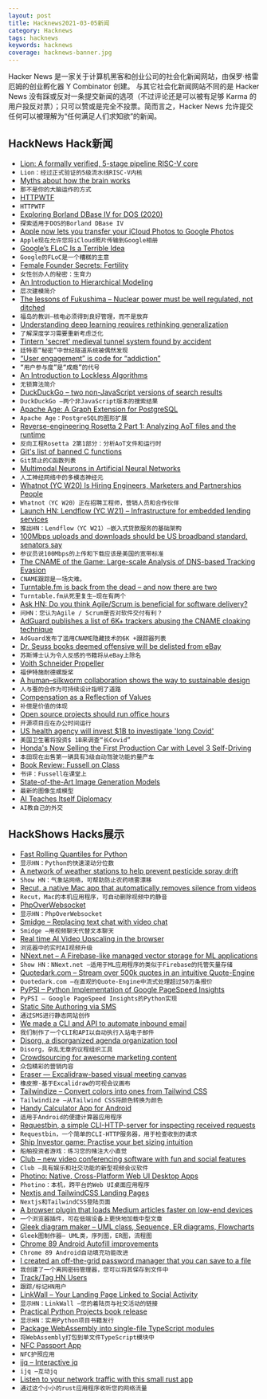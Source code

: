 ```yaml
---
layout: post
title: Hacknews2021-03-05新闻
category: Hacknews
tags: hacknews
keywords: hacknews
coverage: hacknews-banner.jpg
---
```


Hacker News 是一家关于计算机黑客和创业公司的社会化新闻网站，由保罗·格雷厄姆的创业孵化器 Y Combinator 创建。
与其它社会化新闻网站不同的是 Hacker News 没有踩或反对一条提交新闻的选项（不过评论还是可以被有足够 Karma 的用户投反对票）；只可以赞或是完全不投票。简而言之，Hacker News 允许提交任何可以被理解为“任何满足人们求知欲”的新闻。

## HackNews Hack新闻


- [Lion: A formally verified, 5-stage pipeline RISC-V core](https://github.com/standardsemiconductor/lion)
- `Lion：经过正式验证的5级流水线RISC-V内核`
- [Myths about how the brain works](https://nautil.us/issue/98/mind/that-is-not-how-your-brain-works)
- `那不是你的大脑运作的方式`
- [HTTPWTF](https://httptoolkit.tech/blog/http-wtf/)
- `HTTPWTF`
- [Exploring Borland DBase IV for DOS (2020)](https://psychocod3r.wordpress.com/2020/07/21/exploring-borland-dbase-iv-for-dos/)
- `探索适用于DOS的Borland DBase IV`
- [Apple now lets you transfer your iCloud Photos to Google Photos](https://support.apple.com/en-us/HT208514)
- `Apple现在允许您将iCloud照片传输到Google相册`
- [Google’s FLoC Is a Terrible Idea](https://www.eff.org/deeplinks/2021/03/googles-floc-terrible-idea)
- `Google的FLoC是一个糟糕的主意`
- [Female Founder Secrets: Fertility](https://femfosec.com/fertility/)
- `女性创办人的秘密：生育力`
- [An Introduction to Hierarchical Modeling](http://mfviz.com/hierarchical-models/)
- `层次建模简介`
- [The lessons of Fukushima – Nuclear power must be well regulated, not ditched](https://www.economist.com/leaders/2021/03/06/nuclear-power-must-be-well-regulated-not-ditched)
- `福岛的教训–核电必须得到良好管理，而不是放弃`
- [Understanding deep learning requires rethinking generalization](https://cacm.acm.org/magazines/2021/3/250713-understanding-deep-learning-still-requires-rethinking-generalization/fulltext)
- `了解深度学习需要重新考虑泛化`
- [Tintern 'secret' medieval tunnel system found by accident](https://www.bbc.co.uk/news/uk-wales-56281726)
- `廷特恩“秘密”中世纪隧道系统被偶然发现`
- [“User engagement” is code for “addiction”](https://medium.com/swlh/user-engagement-is-code-for-addiction-a2f50d36d7ac)
- `“用户参与度”是“成瘾”的代号`
- [An Introduction to Lockless Algorithms](https://lwn.net/Articles/844224/)
- `无锁算法简介`
- [DuckDuckGo – two non-JavaScript versions of search results](https://help.duckduckgo.com/duckduckgo-help-pages/features/non-javascript/)
- `DuckDuckGo –两个非JavaScript版本的搜索结果`
- [Apache Age: A Graph Extension for PostgreSQL](https://age.apache.org/)
- `Apache Age：PostgreSQL的图形扩展`
- [Reverse-engineering Rosetta 2 Part 1: Analyzing AoT files and the runtime](https://ffri.github.io/ProjectChampollion/part1/)
- `反向工程Rosetta 2第1部分：分析AoT文件和运行时`
- [Git's list of banned C functions](https://github.com/git/git/blob/master/banned.h)
- `Git禁止的C函数列表`
- [Multimodal Neurons in Artificial Neural Networks](https://openai.com/blog/multimodal-neurons/)
- `人工神经网络中的多模态神经元`
- [Whatnot (YC W20) Is Hiring Engineers, Marketers and Partnerships People](https://jobs.lever.co/whatnot)
- `Whatnot（YC W20）正在招聘工程师，营销人员和合作伙伴`
- [Launch HN: Lendflow (YC W21) – Infrastructure for embedded lending services](item?id=26347962)
- `推出HN：Lendflow（YC W21）–嵌入式贷款服务的基础架构`
- [100Mbps uploads and downloads should be US broadband standard, senators say](https://arstechnica.com/tech-policy/2021/03/100mbps-uploads-and-downloads-should-be-us-broadband-standard-senators-say/)
- `参议员说100Mbps的上传和下载应该是美国的宽带标准`
- [The CNAME of the Game: Large-scale Analysis of DNS-based Tracking Evasion](https://arxiv.org/abs/2102.09301)
- `CNAME跟踪是一场灾难。 `
- [Turntable.fm is back from the dead – and now there are two](https://www.theverge.com/2021/3/4/22313793/turntable-fm-return-two-versions-original)
- `Turntable.fm从死里复生–现在有两个`
- [Ask HN: Do you think Agile/Scrum is beneficial for software delivery?](item?id=26345235)
- `问HN：您认为Agile / Scrum是否对软件交付有利？`
- [AdGuard publishes a list of 6K+ trackers abusing the CNAME cloaking technique](https://github.com/AdguardTeam/cname-trackers)
- `AdGuard发布了滥用CNAME隐藏技术的6K +跟踪器列表`
- [Dr. Seuss books deemed offensive will be delisted from eBay](https://www.wsj.com/articles/dr-seuss-books-deemed-offensive-will-be-delisted-from-ebay-11614884201)
- `苏斯博士认为令人反感的书籍将从eBay上除名`
- [Voith Schneider Propeller](https://en.wikipedia.org/wiki/Voith_Schneider_Propeller)
- `福伊特施耐德螺旋桨`
- [A human–silkworm collaboration shows the way to sustainable design](https://psyche.co/ideas/a-humansilkworm-collaboration-shows-the-way-to-sustainable-design)
- `人与蚕的合作为可持续设计指明了道路`
- [Compensation as a Reflection of Values](https://oxide.computer/blog/compensation-as-a-reflection-of-values/)
- `补偿是价值的体现`
- [Open source projects should run office hours](https://simonwillison.net/2021/Feb/19/office-hours/)
- `开源项目应在办公时间运行`
- [US health agency will invest $1B to investigate 'long Covid'](https://www.nature.com/articles/d41586-021-00586-y)
- `美国卫生署将投资$ 1B来调查“长Covid”`
- [Honda's Now Selling the First Production Car with Level 3 Self-Driving](https://www.thedrive.com/news/39609/hondas-now-selling-the-worlds-first-production-car-with-level-3-self-driving-tech)
- `本田现在出售第一辆具有3级自动驾驶功能的量产车`
- [Book Review: Fussell on Class](https://astralcodexten.substack.com/p/book-review-fussell-on-class)
- `书评：Fussell在课堂上`
- [State-of-the-Art Image Generation Models](https://arankomatsuzaki.wordpress.com/2021/03/04/state-of-the-art-image-generative-models/)
- `最新的图像生成模型`
- [AI Teaches Itself Diplomacy](https://spectrum.ieee.org/tech-talk/robotics/artificial-intelligence/ai-learns-diplomacy-gaming)
- `AI教自己的外交`


## HackShows Hacks展示

- [ Fast Rolling Quantiles for Python](https://github.com/marmarelis/rolling-quantiles)
- `显示HN：Python的快速滚动分位数`
- [ A network of weather stations to help prevent pesticide spray drift](https://cotl.com.au/launch.html)
- `Show HN：气象站网络，可帮助防止农药喷雾漂移`
- [ Recut, a native Mac app that automatically removes silence from videos](https://getrecut.com/)
- `Recut，Mac的本机应用程序，可自动删除视频中的静音`
- [ PhpOverWebsocket](https://github.com/nemiah/phpOverWebsocket)
- `显示HN：PhpOverWebsocket`
- [ Smidge – Replacing text chat with video chat](https://smidge.app)
- `Smidge –用视频聊天代替文本聊天`
- [ Real time AI Video Upscaling in the browser](https://vectorly.io/)
- `浏览器中的实时AI视频升级`
- [ NNext.net – A Firebase-like managed vector storage for ML applications](item?id=26324850)
- `Show HN：NNext.net –适用于ML应用程序的类似于Firebase的托管矢量存储`
- [ Quotedark.com – Stream over 500k quotes in an intuitive Quote-Engine](https://quotedark.com)
- `Quotedark.com –在直观的Quote-Engine中流式处理超过50万条报价`
- [ PyPSI – Python Implementation of Google PageSpeed Insights](https://github.com/FirePing32/PyPSI)
- `PyPSI – Google PageSpeed Insights的Python实现`
- [ Static Site Authoring via SMS](https://phasedust.com/)
- `通过SMS进行静态网站创作`
- [ We made a CLI and API to automate inbound email](item?id=26331181)
- `我们制作了一个CLI和API以自动执行入站电子邮件`
- [ Disorg, a disorganized agenda organization tool](https://gitlab.com/lincolnauster/disorg)
- `Disorg，杂乱无章的议程组织工具`
- [ Crowdsourcing for awesome marketing content](https://themangojelly.com/business)
- `众包精彩的营销内容`
- [ Eraser — Excalidraw-based visual meeting canvas](https://www.tryeraser.com)
- `橡皮擦-基于Excalidraw的可视会议画布`
- [ Tailwindize – Convert colors into ones from Tailwind CSS](https://quoorex.com/tailwindize)
- `Tailwindize –从Tailwind CSS将颜色转换为颜色`
- [ Handy Calculator App for Android](https://play.google.com/store/apps/details?id=me.hysa.tagcalc)
- `适用于Android的便捷计算器应用程序`
- [ Requestbin, a simple CLI-HTTP-server for inspecting received requests](https://github.com/fiatjaf/requestbin)
- `Requestbin，一个简单的CLI-HTTP服务器，用于检查收到的请求`
- [ Ship Investor game: Practise your bet sizing intuition](https://static.loop54.com/ship-investor.html)
- `船舶投资者游戏：练习您的赌注大小直觉`
- [ Club – new video conferencing software with fun and social features](https://withlocals.club/)
- `Club –具有娱乐和社交功能的新型视频会议软件`
- [ Photino: Native, Cross-Platform Web UI Desktop Apps](https://www.tryphotino.io/)
- `Photino：本机，跨平台的Web UI桌面应用程序`
- [ Nextjs and TailwindCSS Landing Pages](https://next-tails.vercel.app/)
- `Nextjs和TailwindCSS登陆页面`
- [ A browser plugin that loads Medium articles faster on low-end devices](https://addons.mozilla.org/en-US/firefox/addon/medium-unplugged/)
- `一个浏览器插件，可在低端设备上更快地加载中型文章`
- [ Gleek diagram maker – UML class, Sequence, ER diagrams, Flowcharts](https://www.gleek.io)
- `Gleek图制作器– UML类，序列图，ER图，流程图`
- [ Chrome 89 Android Autofill improvements](https://github.com/android-password-store/Android-Password-Store/issues/926)
- `Chrome 89 Android自动填充功能改进`
- [ I created an off-the-grid password manager that you can save to a file](https://www.passpilot.com/)
- `我创建了一个离网密码管理器，您可以将其保存到文件中`
- [ Track/Tag HN Users](item?id=26332652)
- `跟踪/标记HN用户`
- [ LinkWall – Your Landing Page Linked to Social Activity](https://linkwall.me)
- `显示HN：LinkWall –您的着陆页与社交活动的链接`
- [ Practical Python Projects book release](https://practicalpython.yasoob.me)
- `显示HN：实用Python项目书籍发行`
- [ Package WebAssembly into single-file TypeScript modules](https://github.com/gliese1337/wat2ts)
- `将WebAssembly打包到单文件TypeScript模块中`
- [ NFC Passport App](https://passportreader.app)
- `NFC护照应用`
- [ ijq – Interactive jq](https://sr.ht/~gpanders/ijq/)
- `ijq –互动jq`
- [ Listen to your network traffic with this small rust app](https://github.com/vvilhonen/nethoscope)
- `通过这个小小的rust应用程序收听您的网络流量`

